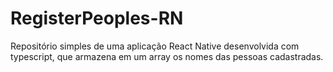 # RegisterPeoples-RN
Repositório simples de uma aplicação React Native desenvolvida com typescript, que armazena em um array os nomes das pessoas cadastradas.
